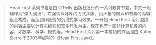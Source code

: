 > Head First 系列书籍是由 O'Relly 出版社发行的一系列教育书籍，中文一般翻译为“深入浅出”，它强调以特殊的方式排版，由大量的图片和有趣的内容组合构成，而达到非疲劳的沉浸式学习效果。一开始 Head First 系列围绕的内容主要以计算机编程和软件开发为主，现在也有一些非计算机类的内容，如数学、科学、模式等。Head First 系列第一本成功的作品是由 Kathy Sierra 于2003年编写的《Head First Java》。